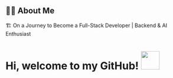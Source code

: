 ## 👨‍💻 About Me
🏗  On a Journey to Become a Full-Stack Developer | Backend & AI Enthusiast
# Hi, welcome to my GitHub! <img src="https://media.giphy.com/media/xT9IgG50Fb7Mi0prBC/giphy.gif" width="50">

